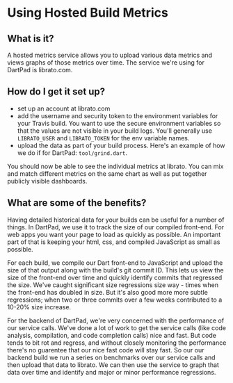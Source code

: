 # Using Hosted Build Metrics

## What is it?

A hosted metrics service allows you to upload various data metrics and views
graphs of those metrics over time. The service we're using for DartPad is
librato.com.

## How do I get it set up?

- set up an account at librato.com
- add the username and security token to the environment variables for your
  Travis build. You want to use the secure environment variables so that the
  values are not visible in your build logs. You'll generally use `LIBRATO_USER`
  and `LIBRATO_TOKEN` for the env variable names.
- upload the data as part of your build process. Here's an example of how we do
  if for DartPad: `tool/grind.dart`.

You should now be able to see the individual metrics at librato. You can mix and
match different metrics on the same chart as well as put together publicly
visible dashboards.

## What are some of the benefits?

Having detailed historical data for your builds can be useful for a number of
things. In DartPad, we use it to track the size of our compiled front-end. For
web apps you want your page to load as quickly as possible. An important part of
that is keeping your html, css, and compiled JavaScript as small as possible.

For each build, we compile our Dart front-end to JavaScript and upload the size
of that output along with the build's git commit ID. This lets us view the size
of the front-end over time and quickly identify commits that regressed the size.
We've caught significant size regressions size way - times when the front-end
has doubled in size. But it's also good more more subtle regressions; when two
or three commits over a few weeks contributed to a 10-20% size increase.

For the backend of DartPad, we're very concerned with the performance of our
service calls. We've done a lot of work to get the service calls (like code
analysis, compilation, and code completion calls) nice and fast. But code tends
to bit rot and regress, and without closely monitoring the performance there's
no guarentee that our nice fast code will stay fast. So our our backend build
we run a series on benchmarks over our service calls and then upload that data
to librato. We can then use the service to graph that data over time and
identify and major or minor performance regressions.
